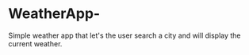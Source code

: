 # WeatherApp-

Simple weather app that let's the user search a city and will display the current weather. 